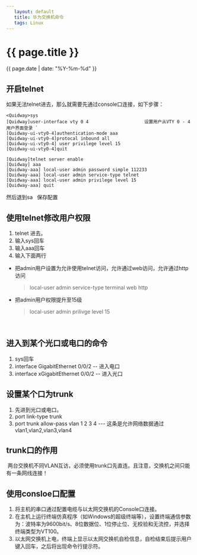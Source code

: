 ```yaml
---
   layout: default
   title: 华为交换机命令
   tags: Linux
---
```


# {{ page.title }}
{{ page.date | date: "%Y-%m-%d"  }}
 
## 开启telnet
如果无法telnet进去，那么就需要先通过console口连接，如下步骤：  
```
<Quidway>sys 
[Quidway]user-interface vty 0 4                     设置用户从VTY 0 - 4用户界面登录 `
[Quidway-ui-vty0-4]authentication-mode aaa 
[Quidway-ui-vty0-4]protocal inbound all 
[Quidway-ui-vty0-4] user privilege level 15 
[Quidway-ui-vty0-4]quit 

[Quidway]telnet server enable 
[Quidway] aaa 
[Quidway-aaa] local-user admin password simple 112233 
[Quidway-aaa] local-user admin service-type telnet 
[Quidway-aaa] local-user admin privilege level 15 
[Quidway-aaa] quit 
```

然后退到<Quidway>sa   保存配置 
 
## 使用telnet修改用户权限
1. telnet 进去。
2. 输入sys回车
3. 输入aaa回车
4. 输入下面两行
  - 把admin用户设置为允许使用telnet访问，允许通过web访问，允许通过http访问
    >local-user admin service-type terminal web http 
  - 把admin用户权限提升至15级
    >local-user admin prilivge level 15

 

## 进入到某个光口或电口的命令
1. sys回车
2. interface GigabitEthernet 0/0/2 -- 进入电口
3. interface xGigabitEthernet 0/0/2 -- 进入光口

## 设置某个口为trunk
1. 先进到光口或电口。
2. port link-type trunk
3. port trunk allow-pass vlan 1 2 3 4 --- 这条是允许网络数据通过vlan1,vlan2,vlan3,vlan4

## trunk口的作用
  两台交换机不同VLAN互访，必须使用trunk口先直连。且注意，交换机之间只能有一条网线连接！
 
## 使用consloe口配置
1. 将主机的串口通过配置电缆与以太网交换机的Console口连接。
2. 在主机上运行终端仿真程序（如Windows的超级终端等），设置终端通信参数为：波特率为9600bit/s、8位数据位、1位停止位、无校验和无流控，并选择终端类型为VT100。
3. 以太网交换机上电，终端上显示以太网交换机自检信息，自检结束后提示用户键入回车，之后将出现命令行提示符。
